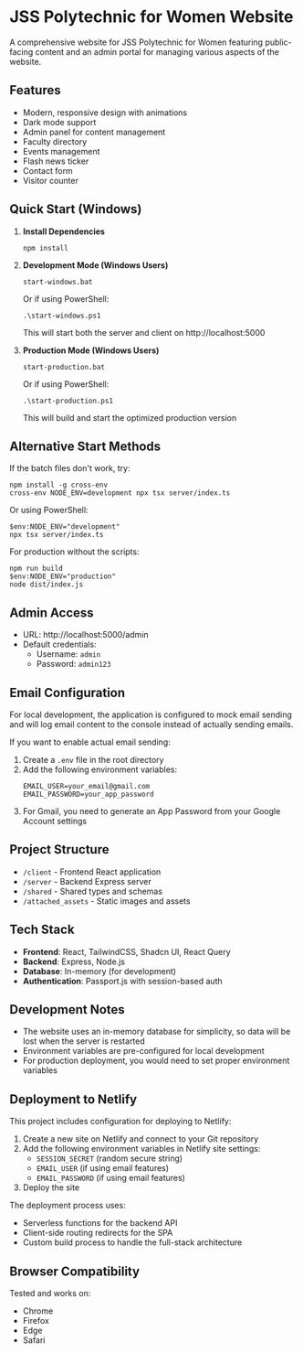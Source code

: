 # JSS Polytechnic for Women Website

A comprehensive website for JSS Polytechnic for Women featuring public-facing content and an admin portal for managing various aspects of the website.

## Features

- Modern, responsive design with animations
- Dark mode support
- Admin panel for content management
- Faculty directory
- Events management
- Flash news ticker
- Contact form
- Visitor counter

## Quick Start (Windows)

1. **Install Dependencies**
   ```
   npm install
   ```

2. **Development Mode (Windows Users)**
   ```
   start-windows.bat
   ```
   
   Or if using PowerShell:
   ```
   .\start-windows.ps1
   ```
   
   This will start both the server and client on http://localhost:5000

3. **Production Mode (Windows Users)**
   ```
   start-production.bat
   ```
   
   Or if using PowerShell:
   ```
   .\start-production.ps1
   ```
   
   This will build and start the optimized production version

## Alternative Start Methods

If the batch files don't work, try:

```
npm install -g cross-env
cross-env NODE_ENV=development npx tsx server/index.ts
```

Or using PowerShell:
```
$env:NODE_ENV="development"
npx tsx server/index.ts
```

For production without the scripts:
```
npm run build
$env:NODE_ENV="production"
node dist/index.js
```

## Admin Access

- URL: http://localhost:5000/admin
- Default credentials:
  - Username: `admin`
  - Password: `admin123`

## Email Configuration

For local development, the application is configured to mock email sending and will log email content to the console instead of actually sending emails.

If you want to enable actual email sending:
1. Create a `.env` file in the root directory
2. Add the following environment variables:
   ```
   EMAIL_USER=your_email@gmail.com
   EMAIL_PASSWORD=your_app_password
   ```
3. For Gmail, you need to generate an App Password from your Google Account settings

## Project Structure

- `/client` - Frontend React application
- `/server` - Backend Express server
- `/shared` - Shared types and schemas
- `/attached_assets` - Static images and assets

## Tech Stack

- **Frontend**: React, TailwindCSS, Shadcn UI, React Query
- **Backend**: Express, Node.js
- **Database**: In-memory (for development)
- **Authentication**: Passport.js with session-based auth

## Development Notes

- The website uses an in-memory database for simplicity, so data will be lost when the server is restarted
- Environment variables are pre-configured for local development
- For production deployment, you would need to set proper environment variables

## Deployment to Netlify

This project includes configuration for deploying to Netlify:

1. Create a new site on Netlify and connect to your Git repository
2. Add the following environment variables in Netlify site settings:
   - `SESSION_SECRET` (random secure string)
   - `EMAIL_USER` (if using email features)
   - `EMAIL_PASSWORD` (if using email features)
3. Deploy the site

The deployment process uses:
- Serverless functions for the backend API
- Client-side routing redirects for the SPA
- Custom build process to handle the full-stack architecture

## Browser Compatibility

Tested and works on:
- Chrome
- Firefox
- Edge
- Safari